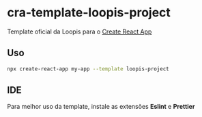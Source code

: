 # cra-template-loopis-project

Template oficial da Loopis para o  [Create React App](https://github.com/facebook/create-react-app)

## Uso

```sh
npx create-react-app my-app --template loopis-project
```

## IDE

Para melhor uso da template, instale as extensões **Eslint** e **Prettier**

